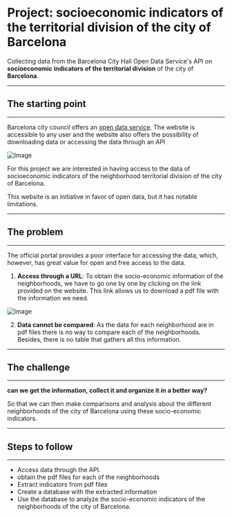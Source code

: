 # Project: socioeconomic indicators of the territorial division of the city of Barcelona

Collecting data from the Barcelona City Hall Open Data Service's API on **socioeconomic indicators of the territorial division** of the city of **Barcelona**.

____

## The starting point
___

Barcelona city council offers an [open data service](https://opendata-ajuntament.barcelona.cat/data/en/dataset/divter/resource/ed515bb8-502b-4dff-96dc-769f72767919).
The website is accessible to any user and the website also offers the possibility of downloading data or accessing the data through an API



![Image](/project-data-of-the-territorial-division-of-Barcelona/images/web_image.png)

For this project we are interested in having access to the data of socioeconomic indicators of the neighborhood territorial division of the city of Barcelona.


This website is an initiative in favor of open data, but it has notable limitations.
_____

## The problem

______

The official portal provides a poor interface for accessing the data, which, however, has great value for open and free access to the data.

1. **Access through a URL**: To obtain the socio-economic information of the neighborhoods, we have to go one by one by clicking on the link provided on the website. This link allows us to download a pdf file with the information we need.


![Image](/project-data-of-the-territorial-division-of-Barcelona/images/pdf_exemple.png)

2. **Data cannot be compared**: As the data for each neighborhood are in pdf files there is no way to compare each of the neighborhoods. Besides, there is no table that gathers all this information. 

_____
## The challenge
____

**can we get the information, collect it and organize it in a better way?** 

So that we can then make comparisons and analysis about the different neighborhoods of the city of Barcelona using these socio-economic indicators. 

____
## Steps to follow

_____

+ Access data through the API.
+ obtain the pdf files for each of the neighborhoods
+ Extract indicators from pdf files
+ Create a database with the extracted information
+ Use the database to analyze the socio-economic indicators of the neighborhoods of the city of Barcelona.
